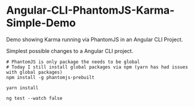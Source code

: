 # Angular-CLI-PhantomJS-Karma-Simple-Demo

Demo showing Karma running via PhantomJS in an Angular CLI Project.

Simplest possible changes to a Angular CLI project.


```
# PhantomJS is only package the needs to be global
# Today I still install global packages via npm (yarn has had issues with global packages)
npm install -g phantomjs-prebuilt

yarn install

ng test --watch false
```
